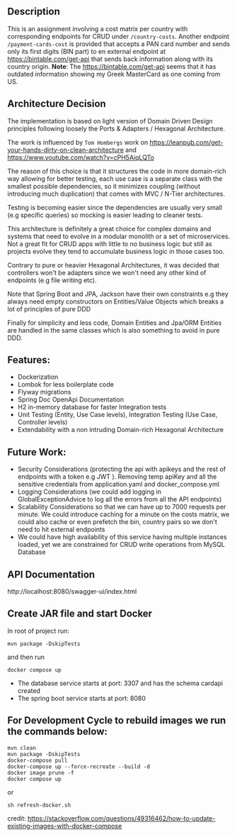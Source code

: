 Description
--
This is an assignment involving a cost matrix per country with corresponding endpoints for CRUD under `/country-costs`.
Another endpoint `/payment-cards-cost` is provided that accepts a PAN card number and sends only its first digits (BIN part) to en external endpoint at https://bintable.com/get-api that sends back information along with its country origin.
**Note**: The https://bintable.com/get-api seems that it has outdated information showing my Greek MasterCard as one coming from US.

Architecture Decision
--
The implementation is based on light version of Domain Driven Design principles following loosely the Ports & Adapters / Hexagonal Architecture. 

The work is influenced by `Tom Hombergs` work on https://leanpub.com/get-your-hands-dirty-on-clean-architecture and https://www.youtube.com/watch?v=cPH5AiqLQTo

The reason of this choice is that it structures the code in more domain-rich way allowing for better testing, each use case is a separate class with the smallest possible dependencies, so it minimizes coupling (without introducing much duplication) that comes with MVC / N-Tier architectures.

Testing is becoming easier since the dependencies are usually very small (e.g specific queries) so mocking is easier leading to cleaner tests.

This architecture is definitely a great choice for complex domains and systems that need to evolve in a modular monolith or a set of microservices. Not a great fit for CRUD apps with little to no business logic but still as projects evolve they tend to accumulate business logic in those cases too.

Contrary to pure or heavier Hexagonal Architectures, it was decided that controllers won't be adapters since we won't need any other kind of endpoints (e.g file writing etc).

Note that Spring Boot and JPA, Jackson have their own constraints e.g they always need empty constructors on Entities/Value Objects which breaks a lot of principles of pure DDD

Finally for simplicity and less code, Domain Entities and Jpa/ORM Entities are handled in the same classes which is also something to avoid in pure DDD.

Features:
---
- Dockerization
- Lombok for less boilerplate code
- Flyway migrations
- Spring Doc OpenApi Documentation
- H2 in-memory database for faster Integration tests
- Unit Testing (Entity, Use Case levels), Integration Testing (Use Case, Controller levels)
- Extendability with a non intruding Domain-rich Hexagonal Architecture

Future Work:
---
- Security Considerations (protecting the api with apikeys and the rest of endpoints with a token e.g JWT ). Removing temp apiKey and all the sensitive credentials from application.yaml and docker_compose.yml
- Logging Considerations (we could add logging in GlobalExceptionAdvice to log all the errors from all the API endpoints)
- Scalability Considerations so that we can have up to 7000 requests per minute. We could introduce caching for a minute on the costs matrix, we could also cache or even prefetch the bin, country pairs so we don't need to hit external endpoints
- We could have high availability of this service having multiple instances loaded, yet we are constrained for CRUD write operations from MySQL Database


API Documentation
--
http://localhost:8080/swagger-ui/index.html

Create JAR file and start Docker 
--
In root of project run:
```
mvn package -DskipTests
```

and then run
```
docker compose up
```

- The database service starts at port: 3307 and has the schema cardapi created
- The spring boot service starts at port: 8080

For Development Cycle to rebuild images we run the commands below:
--
```
mvn clean
mvn package -DskipTests
docker-compose pull
docker-compose up --force-recreate --build -d
docker image prune -f
docker compose up
```
or
```
sh refresh-docker.sh
```

credit: https://stackoverflow.com/questions/49316462/how-to-update-existing-images-with-docker-compose
